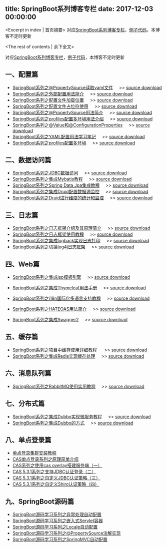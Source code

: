 ﻿title: SpringBoot系列博客专栏
date: 2017-12-03 00:00:00
---
<Excerpt in index | 首页摘要> 
对应[SpringBoot系列博客专栏](https://blog.csdn.net/u014427391/category_9195353.html)，[例子代码](https://github.com/u014427391/springbootexamples)，本博客不定时更新

<!-- more -->
<The rest of contents | 余下全文>


对应[SpringBoot系列博客专栏](https://blog.csdn.net/u014427391/category_9195353.html)，[例子代码](https://github.com/u014427391/springbootexamples)，本博客不定时更新

## 一、配置篇
* [SpringBoot系列之@PropertySource读取yaml文件](https://blog.csdn.net/u014427391/article/details/103235131)&nbsp;&nbsp;&nbsp; &nbsp;>> [source download](https://github.com/u014427391/springbootexamples/tree/master/springboot-config)
* [SpringBoot系列之外部配置用法简介](https://blog.csdn.net/u014427391/article/details/102995991)&nbsp;&nbsp;&nbsp; &nbsp;>> [source download](https://github.com/u014427391/springbootexamples/tree/master/springboot-config)
* [SpringBoot系列之配置文件加载位置](https://blog.csdn.net/u014427391/article/details/102994600)&nbsp;&nbsp;&nbsp; &nbsp;>> [source download](https://github.com/u014427391/springbootexamples/tree/master/springboot-config)
* [SpringBoot系列之配置文件占位符使用](https://blog.csdn.net/u014427391/article/details/102985940)&nbsp;&nbsp;&nbsp; &nbsp;>> [source download](https://github.com/u014427391/springbootexamples/tree/master/springboot-config)
* [SpringBoot系列之@PropertySource用法简介](https://blog.csdn.net/u014427391/article/details/102931513)&nbsp;&nbsp;&nbsp; &nbsp;>> [source download](https://github.com/u014427391/springbootexamples/tree/master/springboot-config)
* [SpringBoot系列之profiles配置多环境用法介绍](https://blog.csdn.net/u014427391/article/details/102931424)&nbsp;&nbsp;&nbsp; &nbsp;>> [source download](https://github.com/u014427391/springbootexamples/tree/master/springboot-config)
* [SpringBoot系列之@Value和@ConfigurationProperties](https://blog.csdn.net/u014427391/article/details/102887045)&nbsp;&nbsp;&nbsp; &nbsp;>> [source download](https://github.com/u014427391/springbootexamples/tree/master/springboot-config)
* [SpringBoot系列之YAML配置用法学习笔记](https://blog.csdn.net/u014427391/article/details/102877780)&nbsp;&nbsp;&nbsp; &nbsp;>> [source download](https://github.com/u014427391/springbootexamples/tree/master/springboot-config)
* [SpringBoot系列之profiles配置多环境](https://blog.csdn.net/u014427391/article/details/89792248)&nbsp;&nbsp;&nbsp; &nbsp;>> [source download](https://github.com/u014427391/springbootexamples/tree/master/springboot-config)

## 二、数据访问篇
* [SpringBoot系列之JDBC数据访问](https://blog.csdn.net/u014427391/article/details/103538659)&nbsp;&nbsp;&nbsp; &nbsp;>> [source download](https://github.com/u014427391/springbootexamples/tree/master/sppringboot-jdbc)
* [SpringBoot系列之集成Mybatis教程](https://blog.csdn.net/u014427391/article/details/103547514)&nbsp;&nbsp;&nbsp; &nbsp;>> [source download](https://github.com/u014427391/springbootexamples/tree/master/springboot-mybatis)
* [SpringBoot系列之Spring Data Jpa集成教程](https://blog.csdn.net/u014427391/article/details/103547514)&nbsp;&nbsp;&nbsp; &nbsp;>> [source download](https://github.com/u014427391/springbootexamples/tree/master/springboot-jpa)
* [SpringBoot系列之集成Druid配置数据源监控](https://blog.csdn.net/u014427391/article/details/103547228)&nbsp;&nbsp;&nbsp; &nbsp;>> [source download](https://github.com/u014427391/springbootexamples/tree/master/sppringboot-jdbc)
* [SpringBoot系列之Druid进行维度的统计和监控](https://blog.csdn.net/u014427391/article/details/70890506)&nbsp;&nbsp;&nbsp; &nbsp;>> [source download](https://github.com/u014427391/springbootexamples/tree/master/sppringboot-jdbc)

## 三、日志篇
* [SpringBoot系列之日志框架介绍及其原理简介](https://blog.csdn.net/u014427391/article/details/103082396)&nbsp;&nbsp;&nbsp; &nbsp;>> [source download](https://github.com/u014427391/springbootexamples/tree/master/springboot-logging-logback)
* [SpringBoot系列之日志框架使用教程](https://smilenicky.blog.csdn.net/article/details/103101517)&nbsp;&nbsp;&nbsp; &nbsp;>> [source download](https://github.com/u014427391/springbootexamples/tree/master/springboot-logging-logback)
* [SpringBoot系列之集成logback实现日志打印](https://blog.csdn.net/u014427391/article/details/86848207)&nbsp;&nbsp;&nbsp; &nbsp;>> [source download](https://github.com/u014427391/springbootexamples/tree/master/springboot-logging-logback)
* [SpringBoot系列之切换log4j日志框架](https://blog.csdn.net/u014427391/article/details/103108102)&nbsp;&nbsp;&nbsp; &nbsp;>> [source download](https://github.com/u014427391/springbootexamples/tree/master/springboot-logging-log4j)

## 四、Web篇
* [SpringBoot系列之集成jsp模板引擎](https://blog.csdn.net/u014427391/article/details/103445785)&nbsp;&nbsp;&nbsp; &nbsp;>> [source download](https://github.com/u014427391/springbootexamples/tree/master/springboot-jsp)
* [SpringBoot系列之集成Thymeleaf用法手册](https://blog.csdn.net/u014427391/article/details/103241846)&nbsp;&nbsp;&nbsp; &nbsp;>> [source download](https://github.com/thymeleaf/thymeleafexamples-gtvg)
* [SpringBoot系列之i18n国际化多语言支持教程](https://blog.csdn.net/u014427391/article/details/103226530)&nbsp;&nbsp;&nbsp; &nbsp;>> [source download](https://github.com/u014427391/springbootexamples/tree/master/springboot-web)

* [SpringBoot系列之HATEOAS用法简介](https://blog.csdn.net/u014427391/article/details/102650252)&nbsp;&nbsp;&nbsp; &nbsp;>> [source download](https://github.com/u014427391/springbootexamples/tree/master/springboot-hateoas)
* [SpringBoot系列之集成Swagger2](https://blog.csdn.net/u014427391/article/details/102650252)&nbsp;&nbsp;&nbsp; &nbsp;>> [source download](https://github.com/u014427391/springbootexamples)

## 五、缓存篇
* [SpringBoot系列之项目中缓存使用详细教程](https://blog.csdn.net/u014427391/article/details/105226170)     &nbsp;&nbsp;&nbsp; &nbsp;>> [source download](https://github.com/u014427391/springbootexamples/tree/master/springboot-cache)
* [SpringBoot系列之集成Redis实现缓存处理](https://blog.csdn.net/u014427391/article/details/78799623)&nbsp;&nbsp;&nbsp; &nbsp;>> [source download](https://github.com/u014427391/jeeplatform)

## 六、消息队列篇
* [SpringBoot系列之RabbitMQ使用实用教程](https://blog.csdn.net/u014427391/article/details/105414281)&nbsp;&nbsp;&nbsp; &nbsp;>> [source download](https://github.com/u014427391/springbootexamples/tree/master/springboot-rabbitmq)
## 七、分布式篇
* [SpringBoot系列之集成Dubbo实现微服务教程](https://blog.csdn.net/u014427391/article/details/103848114)&nbsp;&nbsp;&nbsp; &nbsp;>> [source download](https://github.com/u014427391/springbootexamples/tree/master/springboot-dubbo)
* [SpringBoot系列之集成Dubbo的方式](https://blog.csdn.net/u014427391/article/details/103945442)&nbsp;&nbsp;&nbsp; &nbsp;>> [source download](https://github.com/u014427391/springbootexamples/tree/master/springboot-dubbo)
## 八、单点登录篇
* [ 单点登录集群安装教程](http://blog.csdn.net/u014427391/article/details/78653482)
* [CAS单点登录系列之原理简单介绍](https://blog.csdn.net/u014427391/article/details/82083995)
* [CAS系列之使用cas overlay搭建服务端（一）](https://blog.csdn.net/u014427391/article/details/105818468)
* [CAS 5.3.1系列之支持JDBC认证登录（二）](https://blog.csdn.net/u014427391/article/details/105603895)
* [CAS 5.3.1系列之自定义JDBC认证策略（三）](https://blog.csdn.net/u014427391/article/details/105820486)
* [CAS 5.3.1系列之自定义Shiro认证策略（四）](https://blog.csdn.net/u014427391/article/details/105820586)

## 九、SpringBoot源码篇
* [SpringBoot源码学习系列之异常处理自动配置](https://blog.csdn.net/u014427391/article/details/103334278)
* [SpringBoot源码学习系列之嵌入式Servlet容器](https://blog.csdn.net/u014427391/article/details/103425427)
* [SpringBoot源码学习系列之Locale自动配置](https://blog.csdn.net/u014427391/article/details/103258401)
* [SpringBoot源码学习系列之@PropertySource注解实现](https://blog.csdn.net/u014427391/article/details/103258216)
* [SpringBoot源码学习系列之SpringMVC自动配置](https://blog.csdn.net/u014427391/article/details/103240199)



<!--more-->
